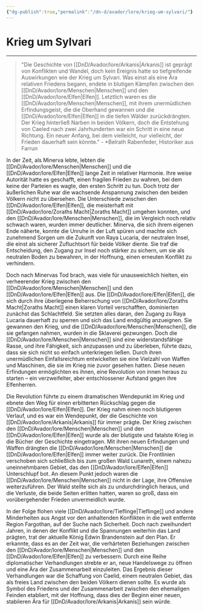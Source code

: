 ```yaml
---
{"dg-publish":true,"permalink":"/dn-d/avador/lore/krieg-um-sylvari/"}
---
```


# Krieg um Sylvari
___
>"Die Geschichte von [[DnD/Avador/lore/Arkanis\|Arkanis]] ist geprägt von Konflikten und Wandel, doch kein Ereignis hatte so tiefgreifende Auswirkungen wie der Krieg um Sylvari. Was einst als eine Ära relativen Friedens begann, endete in blutigen Kämpfen zwischen den [[DnD/Avador/lore/Menschen\|Menschen]] und den [[DnD/Avador/lore/Elfen\|Elfen]]. Letztlich waren es die [[DnD/Avador/lore/Menschen\|Menschen]], mit ihrem unermüdlichen Erfindungsgeist, die die Oberhand gewannen und die [[DnD/Avador/lore/Elfen\|Elfen]] in die tiefen Wälder zurückdrängten. Der Krieg hinterließ Narben in beiden Völkern, doch die Entstehung von Caeled nach zwei Jahrhunderten war ein Schritt in eine neue Richtung. Ein neuer Anfang, bei dem vielleicht, nur vielleicht, der Frieden dauerhaft sein könnte." - *Belrath Rabenfeder, Historiker aus Farrun

In der Zeit, als Minerva lebte, lebten die [[DnD/Avador/lore/Menschen\|Menschen]] und die [[DnD/Avador/lore/Elfen\|Elfen]] lange Zeit in relativer Harmonie. Ihre weise Autorität hatte es geschafft, einen fragilen Frieden zu wahren, bei dem keine der Parteien es wagte, den ersten Schritt zu tun. Doch trotz der äußerlichen Ruhe war die wachsende Anspannung zwischen den beiden Völkern nicht zu übersehen. Die Unterschiede zwischen den [[DnD/Avador/lore/Elfen\|Elfen]], die meisterhaft mit [[DnD/Avador/lore/Zoraths Macht\|Zoraths Macht]] umgehen konnten, und den [[DnD/Avador/lore/Menschen\|Menschen]], die im Vergleich noch relativ schwach waren, wurden immer deutlicher. Minerva, die sich ihrem eigenen Ende näherte, konnte die Unruhe in der Luft spüren und machte sich zunehmend Sorgen um die Zukunft von Raya Lucaria, der neutralen Insel, die einst als sicherer Zufluchtsort für beide Völker diente. Sie traf die Entscheidung, den Zugang zur Insel noch stärker zu sichern, um sie als neutralen Boden zu bewahren, in der Hoffnung, einen erneuten Konflikt zu verhindern.

Doch nach Minervas Tod brach, was viele für unausweichlich hielten, ein verheerender Krieg zwischen den [[DnD/Avador/lore/Menschen\|Menschen]] und den [[DnD/Avador/lore/Elfen\|Elfen]] aus. Die [[DnD/Avador/lore/Elfen\|Elfen]], die sich durch ihre überlegene Beherrschung von [[DnD/Avador/lore/Zoraths Macht\|Zoraths Macht]] einen klaren Vorteil verschafften, dominierten zunächst das Schlachtfeld. Sie setzten alles daran, den Zugang zu Raya Lucaria dauerhaft zu sperren und sich das Land endgültig anzueignen. Sie gewannen den Krieg, und die [[DnD/Avador/lore/Menschen\|Menschen]], die sie gefangen nahmen, wurden in die Sklaverei gezwungen. Doch die [[DnD/Avador/lore/Menschen\|Menschen]] sind eine widerstandsfähige Rasse, und ihre Fähigkeit, sich anzupassen und zu überleben, führte dazu, dass sie sich nicht so einfach unterkriegen ließen. Durch ihren unermüdlichen Einfallsreichtum entwickelten sie eine Vielzahl von Waffen und Maschinen, die sie im Krieg nie zuvor gesehen hatten. Diese neuen Erfindungen ermöglichten es ihnen, eine Revolution von innen heraus zu starten – ein verzweifelter, aber entschlossener Aufstand gegen ihre Elfenherren.

Die Revolution führte zu einem dramatischen Wendepunkt im Krieg und ebnete den Weg für einen erbitterten Rückschlag gegen die [[DnD/Avador/lore/Elfen\|Elfen]]. Der Krieg nahm einen noch blutigeren Verlauf, und es war ein Wendepunkt, der die Geschichte von [[DnD/Avador/lore/Arkanis\|Arkanis]] für immer prägte. Der Krieg zwischen den [[DnD/Avador/lore/Menschen\|Menschen]] und den [[DnD/Avador/lore/Elfen\|Elfen]] wurde als der blutigste und fatalste Krieg in die Bücher der Geschichte eingetragen. Mit ihren neuen Erfindungen und Waffen drängten die [[DnD/Avador/lore/Menschen\|Menschen]] die [[DnD/Avador/lore/Elfen\|Elfen]] immer weiter zurück. Die Frontlinien verschoben sich schließlich bis zum großen Wald Lunareth, einem nahezu uneinnehmbaren Gebiet, das den [[DnD/Avador/lore/Elfen\|Elfen]] Unterschlupf bot. An diesem Punkt jedoch waren die [[DnD/Avador/lore/Menschen\|Menschen]] nicht in der Lage, ihre Offensive weiterzuführen. Der Wald stellte sich als zu undurchdringlich heraus, und die Verluste, die beide Seiten erlitten hatten, waren so groß, dass ein vorübergehender Frieden unvermeidlich wurde.

In der Folge flohen viele [[DnD/Avador/lore/Tieflinge\|Tieflinge]] und andere Minderheiten aus Angst vor den anhaltenden Konflikten in die weit entfernte Region Fargothan, auf der Suche nach Sicherheit. Doch nach zweihundert Jahren, in denen der Konflikt und die Spannungen weiterhin das Land prägten, trat der aktuelle König Edwin Brandenstein auf den Plan. Er erkannte, dass es an der Zeit war, die verhärteten Beziehungen zwischen den [[DnD/Avador/lore/Menschen\|Menschen]] und den [[DnD/Avador/lore/Elfen\|Elfen]] zu verbessern. Durch eine Reihe diplomatischer Verhandlungen strebte er an, neue Handelswege zu öffnen und eine Ära der Zusammenarbeit einzuleiten. Das Ergebnis dieser Verhandlungen war die Schaffung von Caelid, einem neutralen Gebiet, das als freies Land zwischen den beiden Völkern dienen sollte. Es wurde als Symbol des Friedens und der Zusammenarbeit zwischen den ehemaligen Feinden etabliert, mit der Hoffnung, dass dies der Beginn einer neuen, stabileren Ära für [[DnD/Avador/lore/Arkanis\|Arkanis]] sein würde.